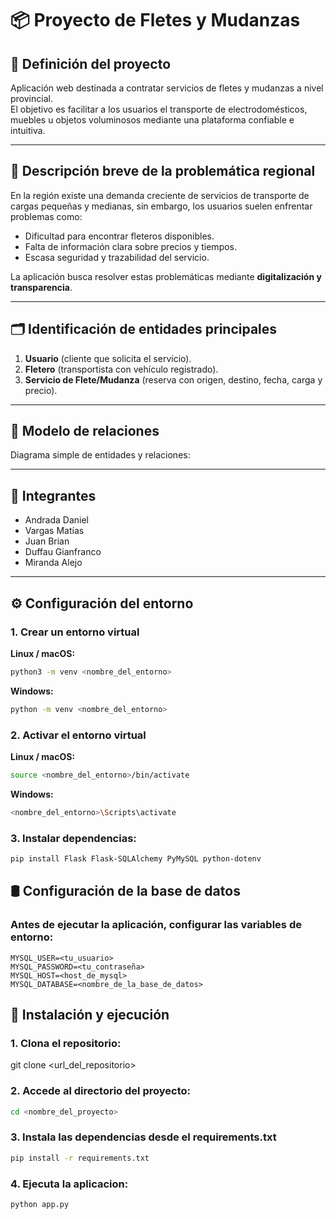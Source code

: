 # 📦 Proyecto de Fletes y Mudanzas

## 📌 Definición del proyecto
Aplicación web destinada a contratar servicios de fletes y mudanzas a nivel provincial.  
El objetivo es facilitar a los usuarios el transporte de electrodomésticos, muebles u objetos voluminosos mediante una plataforma confiable e intuitiva.  

---

## 📝 Descripción breve de la problemática regional
En la región existe una demanda creciente de servicios de transporte de cargas pequeñas y medianas, sin embargo, los usuarios suelen enfrentar problemas como:  
- Dificultad para encontrar fleteros disponibles.  
- Falta de información clara sobre precios y tiempos.  
- Escasa seguridad y trazabilidad del servicio.  

La aplicación busca resolver estas problemáticas mediante **digitalización y transparencia**.

---

## 🗂️ Identificación de entidades principales
1. **Usuario** (cliente que solicita el servicio).  
2. **Fletero** (transportista con vehículo registrado).  
3. **Servicio de Flete/Mudanza** (reserva con origen, destino, fecha, carga y precio).  

---

## 🔗 Modelo de relaciones
Diagrama simple de entidades y relaciones:  


---

## 👥 Integrantes
- Andrada Daniel  
- Vargas Matías  
- Juan Brian  
- Duffau Gianfranco
- Miranda Alejo

---

## ⚙️ Configuración del entorno

### 1. Crear un entorno virtual
**Linux / macOS:**
```bash
python3 -m venv <nombre_del_entorno>
```
**Windows:**
```bash
python -m venv <nombre_del_entorno>
```
### 2. Activar el entorno virtual
**Linux / macOS:**
```bash
source <nombre_del_entorno>/bin/activate
```
**Windows:**
```bash
<nombre_del_entorno>\Scripts\activate
```

### 3. Instalar dependencias:
```bash
pip install Flask Flask-SQLAlchemy PyMySQL python-dotenv
```

## 🛢️ Configuración de la base de datos
### Antes de ejecutar la aplicación, configurar las variables de entorno:

```env
MYSQL_USER=<tu_usuario>
MYSQL_PASSWORD=<tu_contraseña>
MYSQL_HOST=<host_de_mysql>
MYSQL_DATABASE=<nombre_de_la_base_de_datos>
```

## 🚀 Instalación y ejecución

### 1. Clona el repositorio: 
git clone <url_del_repositorio>

### 2. Accede al directorio del proyecto:
```bash
cd <nombre_del_proyecto>
```
### 3. Instala las dependencias desde el requirements.txt
```bash
pip install -r requirements.txt
```
### 4. Ejecuta la aplicacion:
```bash
python app.py
```